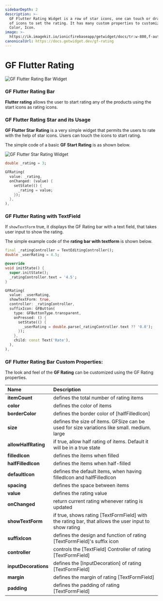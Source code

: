```yaml
---
sidebarDepth: 2
description: >-
  GF Flutter Rating Widget is a row of star icons, one can touch or drag the row
  of icons to set the rating. It has many custom properties to customize like
  Color, Icon.
image: >-
  https://ik.imagekit.io/ionicfirebaseapp/getwidget/docs/tr:w-800,f-auto/Ratings_IgiXBsGTL.png
canonicalUrl: https://docs.getwidget.dev/gf-rating
---
```


# GF Flutter Rating

![GF Flutter Rating Bar Widget](https://ik.imagekit.io/ionicfirebaseapp/getwidget/docs/tr:w-800,f-auto/Ratings_IgiXBsGTL.png)

### GF Flutter Rating Bar

**Flutter rating** allows the user to start rating any of the products using the start icons as rating icons.

### GF Flutter Rating Star and its Usage

**GF Flutter Star Rating** is a very simple widget that permits the users to rate with the help of star icons. Users can touch the icons to start rating. 

The simple code of a basic **GF Start Rating** is as shown below.

![GF Flutter Star Rating Widget](https://ik.imagekit.io/ionicfirebaseapp/getwidget/docs/tr:w-800,f-auto/ratings-2x_Sn4SxO-12_l0-nhQy_z.png)

```dart
double _rating = 3;

GFRating(
  value: _rating,
  onChanged: (value) {
    setState(() {
      _rating = value;
    });
  },
),
```

### GF Flutter Rating with TextField

If `showTextForm` true, it displays the GF Rating bar with a text field, that takes user input to show the rating. 

The simple example code of the **rating bar with textform** is shown below.

```dart
final _ratingController = TextEditingController();
double _userRating = 4.5;

@override
void initState() {
  super.initState();
  _ratingController.text = '4.5';
}

GFRating(
  value: _userRating,
  showTextForm: true,
  controller: _ratingController,
  suffixIcon: GFButton(
    type: GFButtonType.transparent,
    onPressed: () {
      setState(() {
        _userRating = double.parse(_ratingController.text ?? '0.0');
      });
    },
    child: const Text('Rate'),
  ),
),
```

### GF Flutter Rating Bar Custom Properties:

The look and feel of the **GF Rating** can be customized using the GF Rating properties.

| Name | Description |
| :--- | :--- |
| **itemCount** | defines the total number of rating items |
| **color** | defines the color of items |
| **borderColor** | defines the border color of \[halfFilledIcon\] |
| **size** | defines the size of items. GFSize can be used for size variations like small. medium. large |
| **allowHalfRating** | if true, allow half rating of items. Default it will be in a  true state |
| **filledIcon** | defines the items when filled |
| **halfFilledIcon** | defines the items when half-filled |
| **defaultIcon** | defines the default items, when having filledIcon and halfFilledIcon |
| **spacing** | defines the space between items |
| **value** | defines the rating value |
| **onChanged** | return current rating whenever rating is updated |
| **showTextForm** | if true, shows rating \[TextFormField\] with the rating bar, that allows the user input to show rating |
| **suffixIcon** | defines the design and function of rating \[TextFormField\]'s suffix icon |
| **controller** | controls the \[TextField\] Controller of rating \[TextFormField\] |
| **inputDecorations** | defines the \[InputDecoration\] of rating \[TextFormField\] |
| **margin** | defines the margin of rating \[TextFormField\] |
| **padding** | defines the padding of rating \[TextFormField\] |

